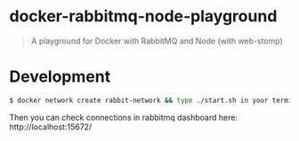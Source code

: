 # docker-rabbitmq-node-playground

> A playground for Docker with RabbitMQ and Node (with web-stomp)

# Development

```bash
$ docker network create rabbit-network && type ./start.sh in your terminal
```

Then you can check connections in rabbitmq dashboard here: http://localhost:15672/
